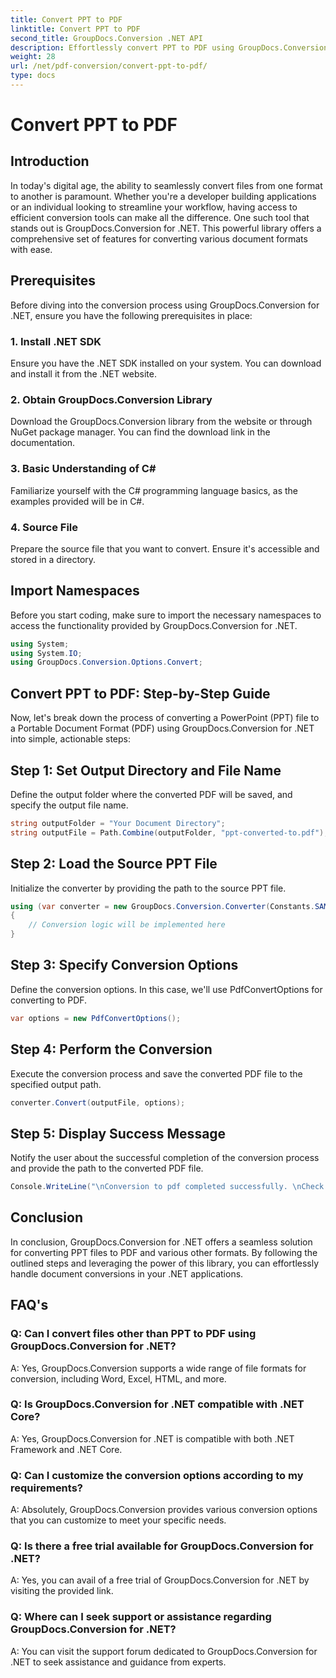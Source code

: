 ```yaml
---
title: Convert PPT to PDF
linktitle: Convert PPT to PDF
second_title: GroupDocs.Conversion .NET API
description: Effortlessly convert PPT to PDF using GroupDocs.Conversion for .NET. Enjoy seamless document conversion with customizable options.
weight: 28
url: /net/pdf-conversion/convert-ppt-to-pdf/
type: docs
---
```

# Convert PPT to PDF

## Introduction
In today's digital age, the ability to seamlessly convert files from one format to another is paramount. Whether you're a developer building applications or an individual looking to streamline your workflow, having access to efficient conversion tools can make all the difference. One such tool that stands out is GroupDocs.Conversion for .NET. This powerful library offers a comprehensive set of features for converting various document formats with ease.
## Prerequisites
Before diving into the conversion process using GroupDocs.Conversion for .NET, ensure you have the following prerequisites in place:
### 1. Install .NET SDK
Ensure you have the .NET SDK installed on your system. You can download and install it from the .NET website.
### 2. Obtain GroupDocs.Conversion Library
Download the GroupDocs.Conversion library from the website or through NuGet package manager. You can find the download link in the documentation.
### 3. Basic Understanding of C#
Familiarize yourself with the C# programming language basics, as the examples provided will be in C#.
### 4. Source File
Prepare the source file that you want to convert. Ensure it's accessible and stored in a directory.

## Import Namespaces
Before you start coding, make sure to import the necessary namespaces to access the functionality provided by GroupDocs.Conversion for .NET.
```csharp
using System;
using System.IO;
using GroupDocs.Conversion.Options.Convert;
```
## Convert PPT to PDF: Step-by-Step Guide
Now, let's break down the process of converting a PowerPoint (PPT) file to a Portable Document Format (PDF) using GroupDocs.Conversion for .NET into simple, actionable steps:
## Step 1: Set Output Directory and File Name
Define the output folder where the converted PDF will be saved, and specify the output file name.
```csharp
string outputFolder = "Your Document Directory";
string outputFile = Path.Combine(outputFolder, "ppt-converted-to.pdf");
```
## Step 2: Load the Source PPT File
Initialize the converter by providing the path to the source PPT file.
```csharp
using (var converter = new GroupDocs.Conversion.Converter(Constants.SAMPLE_PPT))
{
    // Conversion logic will be implemented here
}
```
## Step 3: Specify Conversion Options
Define the conversion options. In this case, we'll use PdfConvertOptions for converting to PDF.
```csharp
var options = new PdfConvertOptions();
```
## Step 4: Perform the Conversion
Execute the conversion process and save the converted PDF file to the specified output path.
```csharp
converter.Convert(outputFile, options);
```
## Step 5: Display Success Message
Notify the user about the successful completion of the conversion process and provide the path to the converted PDF file.
```csharp
Console.WriteLine("\nConversion to pdf completed successfully. \nCheck output in {0}", outputFolder);
```

## Conclusion
In conclusion, GroupDocs.Conversion for .NET offers a seamless solution for converting PPT files to PDF and various other formats. By following the outlined steps and leveraging the power of this library, you can effortlessly handle document conversions in your .NET applications.
## FAQ's
### Q: Can I convert files other than PPT to PDF using GroupDocs.Conversion for .NET?
A: Yes, GroupDocs.Conversion supports a wide range of file formats for conversion, including Word, Excel, HTML, and more.
### Q: Is GroupDocs.Conversion for .NET compatible with .NET Core?
A: Yes, GroupDocs.Conversion for .NET is compatible with both .NET Framework and .NET Core.
### Q: Can I customize the conversion options according to my requirements?
A: Absolutely, GroupDocs.Conversion provides various conversion options that you can customize to meet your specific needs.
### Q: Is there a free trial available for GroupDocs.Conversion for .NET?
A: Yes, you can avail of a free trial of GroupDocs.Conversion for .NET by visiting the provided link.
### Q: Where can I seek support or assistance regarding GroupDocs.Conversion for .NET?
A: You can visit the support forum dedicated to GroupDocs.Conversion for .NET to seek assistance and guidance from experts.
